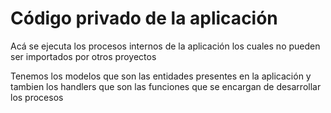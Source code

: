 # **Código privado de la aplicación**

Acá se ejecuta los procesos internos de la aplicación los cuales no pueden ser importados por otros proyectos

Tenemos los modelos que son las entidades presentes en la aplicación y tambien  los handlers que son las funciones 
que se encargan de desarrollar los procesos